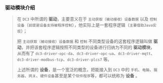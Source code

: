 ### 驱动模块介绍



> 在 `DC3` 中所谓的 **驱动**，主要意义在于 `主动获取（被动接收）设备数据` 以及 `控制设备`（`前提是设备支持被程序控制`），他实际上是一套程序逻辑（`主要借助Java实现`）；
>
> 把 `主动获取（被动接收）设备数据` 和 `控制` 不同类型设备的这套程序逻辑叫做 **驱动**，并把该套程序逻辑按照不同类型的设备进行归纳为不同的 **驱动模块**，从而有了 `dc3-driver-opc-da`、`dc3-driver-opc-ua`、`dc3-driver-mqtt`、`dc3-driver-modbus-tcp`、`dc3-driver-plcs7` 等。
>
> 上述所谓的 **设备**，是一个宽泛的概念，把能接入到 `DC3` 中的 `手机`、`电脑`、`服务器`、`网关`、`硬件设备`甚至是某个`软件程序`等，都可以统称为 **设备** 。

